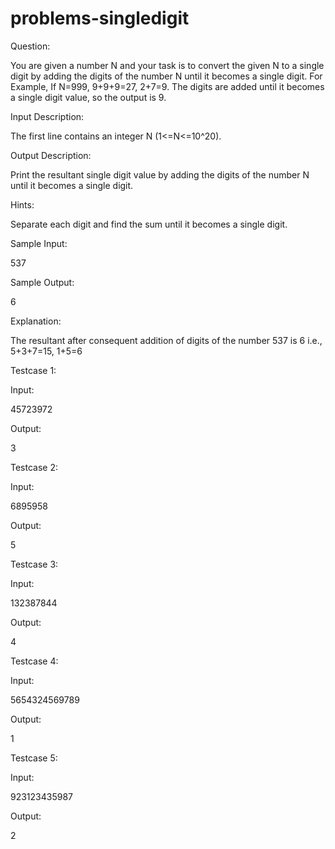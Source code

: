 # problems-singledigit

Question:

You are given a number N and your task is to convert the given N to a single digit by adding the digits of the number N until it becomes a single digit.
For Example,
If N=999, 9+9+9=27, 2+7=9.
The digits are added until it becomes a single digit value, so the output is 9.

Input Description:

The first line contains an integer N (1<=N<=10^20).

Output Description:

Print the resultant single digit value by adding the digits of the number N until it becomes a single digit.

Hints:

Separate each digit and find the sum until it becomes a single digit.

Sample Input:

537

Sample Output:

6

Explanation:

The resultant after consequent addition of digits of the number 537 is 6 i.e., 5+3+7=15, 1+5=6

Testcase 1:

Input:

45723972

Output:

3

Testcase 2:

Input:

6895958

Output:

5

Testcase 3:

Input:

132387844

Output:

4

Testcase 4:

Input:

5654324569789

Output:

1

Testcase 5:

Input:

923123435987

Output:

2
